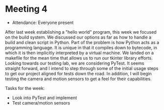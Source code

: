 # Meeting 4

- Attendance: Everyone present

After last week establishing a "hello world" program, this week we focused on the build system. We discussed
our options as far as how to handle a build and clean script in Python. Part of the problem is how Python acts
as a programming language. It is unique in that it compiles down to bytecode, in which it is then implicitly 
interpreted by a virtual machine. We landed on a makefile for the mean time that allows us to run our tkinter
library efforts. Looking towards our testing lab, we are considering PyTest. It seems straight forward, and I
intend to step through some of the initial usage steps to get our project aligned for tests down the road. In
addition, I will begin testing the camera and motion sensors to get a feel for their capabilities. 

Tasks for the week:
- Look into PyTest and implement
- Test camera/motion sensors 
